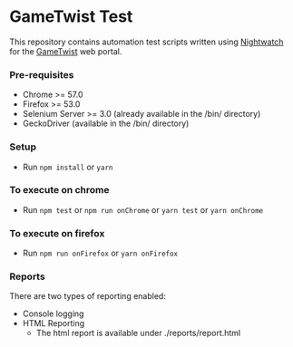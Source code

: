 # GameTwist Test
This repository contains automation test scripts written using [Nightwatch](http://nightwatchjs.org/) for the [GameTwist](https://www.gametwist.com/en/) web portal.

### Pre-requisites
- Chrome >= 57.0
- Firefox >= 53.0
- Selenium Server >= 3.0 (already available in the /bin/ directory)
- GeckoDriver (available in the /bin/ directory)

### Setup
- Run `npm install` or `yarn`

### To execute on chrome
- Run `npm test` or `npm run onChrome` or `yarn test` or `yarn onChrome`

### To execute on firefox
- Run `npm run onFirefox` or `yarn onFirefox`

### Reports
There are two types of reporting enabled:
- Console logging
- HTML Reporting
    - The html report is available under ./reports/report.html
